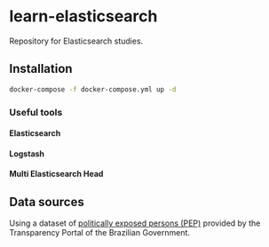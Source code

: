 # learn-elasticsearch
Repository for Elasticsearch studies.

## Installation

```bash
docker-compose -f docker-compose.yml up -d
```

### Useful tools

#### Elasticsearch

#### Logstash

#### Multi Elasticsearch Head 

## Data sources

Using a dataset of [politically exposed persons (PEP)](https://portaldatransparencia.gov.br/download-de-dados/pep) provided by the Transparency Portal of the Brazilian Government.
